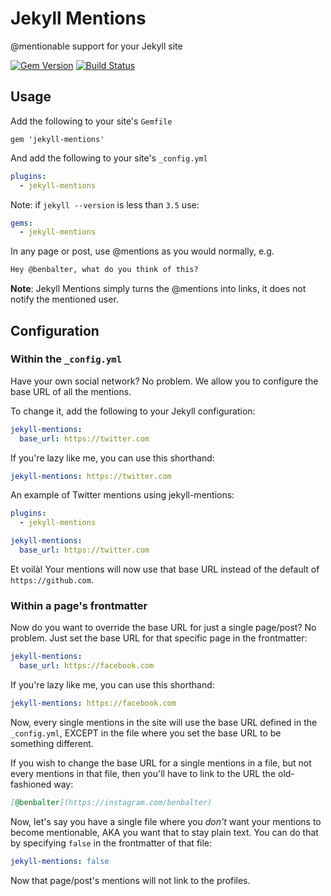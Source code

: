 # Jekyll Mentions

@mentionable support for your Jekyll site

[![Gem Version](https://badge.fury.io/rb/jekyll-mentions.svg)](http://badge.fury.io/rb/jekyll-mentions)
[![Build Status](https://travis-ci.org/jekyll/jekyll-mentions.svg?branch=master)](https://travis-ci.org/jekyll/jekyll-mentions)

## Usage

Add the following to your site's `Gemfile`

```
gem 'jekyll-mentions'
```

And add the following to your site's `_config.yml`

```yml
plugins:
  - jekyll-mentions
```

Note: if `jekyll --version` is less than `3.5` use:

```yml
gems:
  - jekyll-mentions
```

In any page or post, use @mentions as you would normally, e.g.

```markdown
Hey @benbalter, what do you think of this?
```

**Note**: Jekyll Mentions simply turns the @mentions into links, it does not notify the mentioned user.

## Configuration

### Within the `_config.yml`

Have your own social network? No problem. We allow you to configure the base URL of all the mentions.

To change it, add the following to your Jekyll configuration:

```yaml
jekyll-mentions:
  base_url: https://twitter.com
```

If you're lazy like me, you can use this shorthand:

```yaml
jekyll-mentions: https://twitter.com
```

An example of Twitter mentions using jekyll-mentions:

```yaml
plugins:
  - jekyll-mentions

jekyll-mentions:
  base_url: https://twitter.com
```

Et voilà! Your mentions will now use that base URL instead of the default of `https://github.com`.

### Within a page's frontmatter

Now do you want to override the base URL for just a single page/post? No problem. Just set the base URL for that specific page in the frontmatter:

```yaml
jekyll-mentions:
  base_url: https://facebook.com
```

If you're lazy like me, you can use this shorthand:

```yaml
jekyll-mentions: https://facebook.com
```

Now, every single mentions in the site will use the base URL defined in the `_config.yml`, EXCEPT in the file where you set the base URL to be something different.

If you wish to change the base URL for a single mentions in a file, but not every mentions in that file, then you'll have to link to the URL the old-fashioned way:

```markdown
[@benbalter](https://instagram.com/benbalter)
```

Now, let's say you have a single file where you _don't_ want your mentions to become mentionable, AKA you want that to stay plain text. You can do that by specifying `false` in the frontmatter of that file:

```yaml
jekyll-mentions: false
```

Now that page/post's mentions will not link to the profiles.
